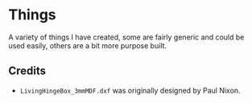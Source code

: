 Things
======

A variety of things I have created, some are fairly generic and could be used easily, others are a bit more purpose built.

Credits
-------

- ```LivingHingeBox_3mmMDF.dxf``` was originally designed by Paul Nixon.
